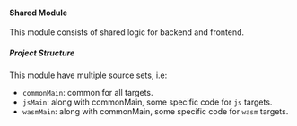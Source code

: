 #### Shared Module

This module consists of shared logic for backend and frontend.

##### Project Structure
This module have multiple source sets, i.e:

- `commonMain`: common for all targets.
- `jsMain`: along with commonMain, some specific code for `js` targets.
- `wasmMain`: along with commonMain, some specific code for `wasm` targets.